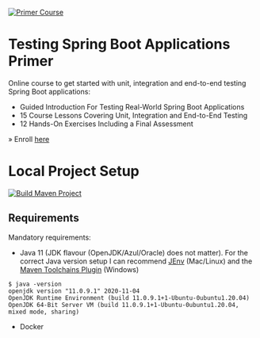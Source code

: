 [![Primer Course](https://rieckpil.de/wp-content/uploads/2021/06/testing-spring-boot-applications-primer-course-logo.png)](https://rieckpil.de/testing-spring-boot-applications-primer/)

# Testing Spring Boot Applications Primer

Online course to get started with unit, integration and end-to-end testing Spring Boot applications:

- Guided Introduction For Testing Real-World Spring Boot Applications
- 15 Course Lessons Covering Unit, Integration and End-to-End Testing
- 12 Hands-On Exercises Including a Final Assessment

» Enroll [here](https://rieckpil.de/testing-spring-boot-applications-primer/)

# Local Project Setup

[![Build Maven Project](https://github.com/rieckpil/blog-tutorials/actions/workflows/maven.yml/badge.svg)](https://github.com/rieckpil/blog-tutorials/actions/workflows/maven.yml)

## Requirements

Mandatory requirements:

* Java 11 (JDK flavour (OpenJDK/Azul/Oracle) does not matter). For the correct Java version setup I can recommend [JEnv](https://www.youtube.com/watch?v=9FVZyeFDXo0) (Mac/Linux) and the [Maven Toolchains Plugin](https://maven.apache.org/plugins/maven-toolchains-plugin/toolchains/jdk.html) (Windows)

```
$ java -version
openjdk version "11.0.9.1" 2020-11-04
OpenJDK Runtime Environment (build 11.0.9.1+1-Ubuntu-0ubuntu1.20.04)
OpenJDK 64-Bit Server VM (build 11.0.9.1+1-Ubuntu-0ubuntu1.20.04, mixed mode, sharing)
```

* Docker
